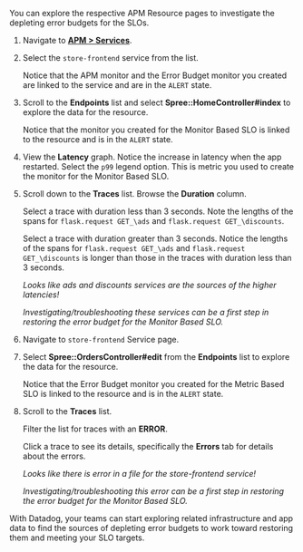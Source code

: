 You can explore the respective APM Resource pages to investigate the depleting error budgets for the SLOs. 

1. Navigate to <a href="https://app.datadoghq.com/apm/services" target="_datadog">**APM > Services**</a>.

2. Select the `store-frontend` service from the list. 

   Notice that the APM monitor and the Error Budget monitor you created are linked to the service and are in the `ALERT` state.

3. Scroll to the **Endpoints** list and select **Spree::HomeController#index** to explore the data for the resource.

   Notice that the monitor you created for the Monitor Based SLO is linked to the resource and is in the `ALERT` state.

4. View the **Latency** graph. Notice the increase in latency when the app restarted. Select the `p99` legend option. This is metric you used to create the monitor for the Monitor Based SLO.

5. Scroll down to the **Traces** list. Browse the **Duration** column. 

   Select a trace with duration less than 3 seconds. Note the lengths of the spans for `flask.request GET_\ads` and `flask.request GET_\discounts`.

   Select a trace with duration greater than 3 seconds. Notice the lengths of the spans for `flask.request GET_\ads` and `flask.request GET_\discounts` is longer than those in the traces with duration less than 3 seconds.

   *Looks like ads and discounts services are the sources of the higher latencies!* 
   
   *Investigating/troubleshooting these services can be a first step in restoring the error budget for the Monitor Based SLO.*
  
6. Navigate to `store-frontend` Service page.

7. Select **Spree::OrdersController#edit** from the **Endpoints** list to explore the data for the resource.

   Notice that the Error Budget monitor you created for the Metric Based SLO is linked to the resource and is in the `ALERT` state.

7. Scroll to the **Traces** list. 

   Filter the list for traces with an **ERROR**. 
   
   Click a trace to see its details, specifically the **Errors** tab for details about the errors.

   *Looks like there is error in a file for the store-frontend service!* 
   
   *Investigating/troubleshooting this error can be a first step in restoring the error budget for the Monitor Based SLO.*

With Datadog, your teams can start exploring related infrastructure and app data to find the sources of depleting error budgets to work toward restoring them and meeting your SLO targets.  